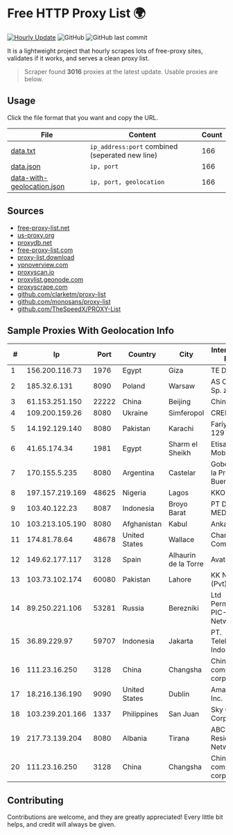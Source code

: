 
# Free HTTP Proxy List 🌍

[![Hourly Update](https://github.com/mertguvencli/http-proxy-list/actions/workflows/main.yml/badge.svg?branch=main)](https://github.com/mertguvencli/http-proxy-list/actions/workflows/main.yml)
![GitHub](https://img.shields.io/github/license/mertguvencli/http-proxy-list)
![GitHub last commit](https://img.shields.io/github/last-commit/mertguvencli/http-proxy-list)

It is a lightweight project that hourly scrapes lots of free-proxy sites, validates if it works, and serves a clean proxy list.


> Scraper found **3016** proxies at the latest update. Usable proxies are below.

## Usage

Click the file format that you want and copy the URL.


|File|Content|Count|
|----|-------|-----|
|[data.txt](https://raw.githubusercontent.com/mertguvencli/http-proxy-list/main/proxy-list/data.txt)|`ip_address:port` combined (seperated new line)|166|
|[data.json](https://raw.githubusercontent.com/mertguvencli/http-proxy-list/main/proxy-list/data.json)|`ip, port`|166|
|[data-with-geolocation.json](https://raw.githubusercontent.com/mertguvencli/http-proxy-list/main/proxy-list/data-with-geolocation.json)|`ip, port, geolocation`|166|

## Sources

* [free-proxy-list.net](https://free-proxy-list.net)
* [us-proxy.org](https://www.us-proxy.org)
* [proxydb.net](http://proxydb.net)
* [free-proxy-list.com](https://free-proxy-list.com/?page=&port=&type%5B%5D=http&type%5B%5D=https&up_time=0&search=Search)
* [proxy-list.download](https://www.proxy-list.download/HTTP)
* [vpnoverview.com](https://vpnoverview.com/privacy/anonymous-browsing/free-proxy-servers)
* [proxyscan.io](https://www.proxyscan.io)
* [proxylist.geonode.com](https://proxylist.geonode.com/api/proxy-list?limit=300&page=1&sort_by=lastChecked&sort_type=desc&protocols=http,https)
* [proxyscrape.com](https://api.proxyscrape.com/v2/?request=displayproxies&protocol=http&timeout=10000&country=all&ssl=all&anonymity=all)
* [github.com/clarketm/proxy-list](https://raw.githubusercontent.com/clarketm/proxy-list/master/proxy-list-raw.txt)
* [github.com/monosans/proxy-list](https://raw.githubusercontent.com/monosans/proxy-list/main/proxies/http.txt)
* [github.com/TheSpeedX/PROXY-List](https://raw.githubusercontent.com/TheSpeedX/PROXY-List/master/http.txt)


## Sample Proxies With Geolocation Info

|#|Ip|Port|Country|City|Internet Service Provider|
|-|--|----|-------|----|-------------------------|
|1|156.200.116.73|1976|Egypt|Giza|TE Data|
|2|185.32.6.131|8090|Poland|Warsaw|AS Consulting Sp. z o. o.|
|3|61.153.251.150|22222|China|Beijing|Chinanet|
|4|109.200.159.26|8080|Ukraine|Simferopol|CRELCOM|
|5|14.192.129.140|8080|Pakistan|Karachi|Fariya Networks 129|
|6|41.65.174.34|1981|Egypt|Sharm el Sheikh|Etisalat Misr Mobile BB|
|7|170.155.5.235|8080|Argentina|Castelar|Gobernacion de la Provincia de Buenos Aires|
|8|197.157.219.169|48625|Nigeria|Lagos|KKONTECH|
|9|103.40.122.23|8087|Indonesia|Broyo Barat|PT DINAMIKA MEDIAKOM|
|10|103.213.105.190|8080|Afghanistan|Kabul|Ankabut 002|
|11|174.81.78.64|48678|United States|Wallace|Charter Communications|
|12|149.62.177.117|3128|Spain|Alhaurin de la Torre|Avatel Telecom|
|13|103.73.102.174|60080|Pakistan|Lahore|KK Networks (Pvt) Ltd|
|14|89.250.221.106|53281|Russia|Berezniki|Ltd PermInterCom PIC-BF-Network|
|15|36.89.229.97|59707|Indonesia|Jakarta|PT. Telekomunikasi Indonesia|
|16|111.23.16.250|3128|China|Changsha|China Mobile communications corporation|
|17|18.216.136.190|9090|United States|Dublin|Amazon.com, Inc.|
|18|103.239.201.166|1337|Philippines|San Juan|Sky Cable Corporation|
|19|217.73.139.204|8080|Albania|Tirana|ABCom HFC Residential Network|
|20|111.23.16.250|3128|China|Changsha|China Mobile communications corporation|



## Contributing

Contributions are welcome, and they are greatly appreciated! Every
little bit helps, and credit will always be given.

